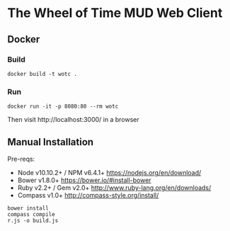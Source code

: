 # The Wheel of Time MUD Web Client

## Docker

### Build

`docker build -t wotc .`

### Run

`docker run -it -p 8080:80 --rm wotc`

Then visit http://localhost:3000/ in a browser

## Manual Installation

Pre-reqs:

* Node v10.10.2+ / NPM v6.4.1+ https://nodejs.org/en/download/
* Bower v1.8.0+ https://bower.io/#install-bower
* Ruby v2.2+ / Gem v2.0+ http://www.ruby-lang.org/en/downloads/
* Compass v1.0+ http://compass-style.org/install/

```
bower install
compass compile
r.js -o build.js
```
